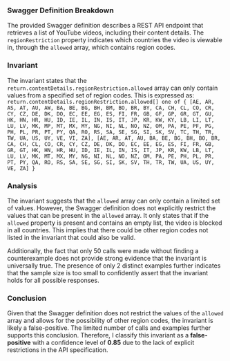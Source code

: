 ### Swagger Definition Breakdown
The provided Swagger definition describes a REST API endpoint that retrieves a list of YouTube videos, including their content details. The `regionRestriction` property indicates which countries the video is viewable in, through the `allowed` array, which contains region codes.

### Invariant
The invariant states that the `return.contentDetails.regionRestriction.allowed` array can only contain values from a specified set of region codes. This is expressed as:  
`return.contentDetails.regionRestriction.allowed[] one of { [AE, AR, AS, AT, AU, AW, BA, BE, BG, BH, BM, BO, BR, BY, CA, CH, CL, CO, CR, CY, CZ, DE, DK, DO, EC, EE, EG, ES, FI, FR, GB, GF, GP, GR, GT, GU, HK, HN, HR, HU, ID, IE, IL, IN, IS, IT, JP, KR, KW, KY, LB, LI, LT, LU, LV, MK, MP, MT, MX, MY, NG, NI, NL, NO, NZ, OM, PA, PE, PF, PG, PH, PL, PR, PT, PY, QA, RO, RS, SA, SE, SG, SI, SK, SV, TC, TH, TR, TW, UA, US, UY, VE, VI, ZA], [AE, AR, AT, AU, BA, BE, BG, BH, BO, BR, CA, CH, CL, CO, CR, CY, CZ, DE, DK, DO, EC, EE, EG, ES, FI, FR, GB, GR, GT, HK, HN, HR, HU, ID, IE, IL, IN, IS, IT, JP, KR, KW, LB, LT, LU, LV, MK, MT, MX, MY, NG, NI, NL, NO, NZ, OM, PA, PE, PH, PL, PR, PT, PY, QA, RO, RS, SA, SE, SG, SI, SK, SV, TH, TR, TW, UA, US, UY, VE, ZA] }`

### Analysis
The invariant suggests that the `allowed` array can only contain a limited set of values. However, the Swagger definition does not explicitly restrict the values that can be present in the `allowed` array. It only states that if the `allowed` property is present and contains an empty list, the video is blocked in all countries. This implies that there could be other region codes not listed in the invariant that could also be valid.

Additionally, the fact that only 50 calls were made without finding a counterexample does not provide strong evidence that the invariant is universally true. The presence of only 2 distinct examples further indicates that the sample size is too small to confidently assert that the invariant holds for all possible responses.

### Conclusion
Given that the Swagger definition does not restrict the values of the `allowed` array and allows for the possibility of other region codes, the invariant is likely a false-positive. The limited number of calls and examples further supports this conclusion. Therefore, I classify this invariant as a **false-positive** with a confidence level of **0.85** due to the lack of explicit restrictions in the API specification.
